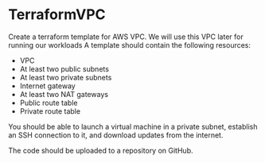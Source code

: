 # TerraformVPC

Create a terraform template for AWS VPC. We will use this VPC later for running our workloads
A template should contain the following resources:
- VPC
- At least two public subnets
- At least two private subnets
- Internet gateway
- At least two NAT gateways
- Public route table
- Private route table

You should be able to launch a virtual machine in a private subnet, establish an SSH connection to it, and download updates from the internet.

The code should be uploaded to a repository on GitHub.
